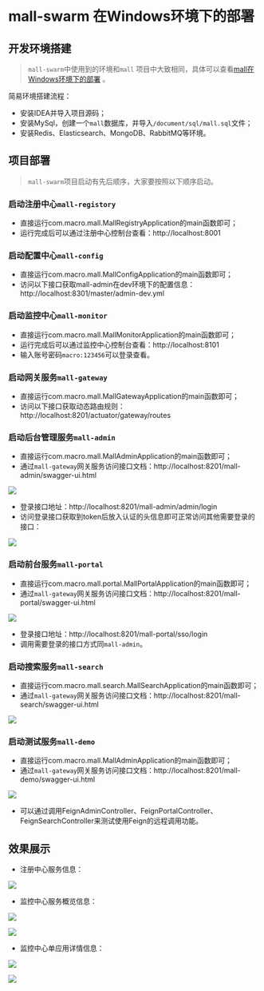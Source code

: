 # mall-swarm 在Windows环境下的部署

## 开发环境搭建

> `mall-swarm`中使用到的环境和`mall`
> 项目中大致相同，具体可以查看[mall在Windows环境下的部署](https://github.com/macrozheng/mall-learning/blob/master/docs/deploy/mall_deploy_windows.md)
> 。

简易环境搭建流程：

- 安装IDEA并导入项目源码；
- 安装MySql，创建一个`mall`数据库，并导入`/document/sql/mall.sql`文件；
- 安装Redis、Elasticsearch、MongoDB、RabbitMQ等环境。

## 项目部署

> `mall-swarm`项目启动有先后顺序，大家要按照以下顺序启动。

### 启动注册中心`mall-registory`

- 直接运行com.macro.mall.MallRegistryApplication的main函数即可；
- 运行完成后可以通过注册中心控制台查看：http://localhost:8001

### 启动配置中心`mall-config`

- 直接运行com.macro.mall.MallConfigApplication的main函数即可；
- 访问以下接口获取mall-admin在dev环境下的配置信息：http://localhost:8301/master/admin-dev.yml

### 启动监控中心`mall-monitor`

- 直接运行com.macro.mall.MallMonitorApplication的main函数即可；
- 运行完成后可以通过监控中心控制台查看：http://localhost:8101
- 输入账号密码`macro:123456`可以登录查看。

### 启动网关服务`mall-gateway`

- 直接运行com.macro.mall.MallGatewayApplication的main函数即可；
- 访问以下接口获取动态路由规则：http://localhost:8201/actuator/gateway/routes

### 启动后台管理服务`mall-admin`

- 直接运行com.macro.mall.MallAdminApplication的main函数即可；
- 通过`mall-gateway`网关服务访问接口文档：http://localhost:8201/mall-admin/swagger-ui.html

![](../resource/mall_swarm_windows_06.png)

- 登录接口地址：http://localhost:8201/mall-admin/admin/login
- 访问登录接口获取到token后放入认证的头信息即可正常访问其他需要登录的接口：

![](../resource/mall_swarm_windows_09.png)

### 启动前台服务`mall-portal`

- 直接运行com.macro.mall.portal.MallPortalApplication的main函数即可；
- 通过`mall-gateway`网关服务访问接口文档：http://localhost:8201/mall-portal/swagger-ui.html

![](../resource/mall_swarm_windows_07.png)

- 登录接口地址：http://localhost:8201/mall-portal/sso/login
- 调用需要登录的接口方式同`mall-admin`。

### 启动搜索服务`mall-search`

- 直接运行com.macro.mall.search.MallSearchApplication的main函数即可；
- 通过`mall-gateway`网关服务访问接口文档：http://localhost:8201/mall-search/swagger-ui.html

![](../resource/mall_swarm_windows_10.png)

### 启动测试服务`mall-demo`

- 直接运行com.macro.mall.MallAdminApplication的main函数即可；
- 通过`mall-gateway`网关服务访问接口文档：http://localhost:8201/mall-demo/swagger-ui.html

![](../resource/mall_swarm_windows_08.png)

- 可以通过调用FeignAdminController、FeignPortalController、FeignSearchController来测试使用Feign的远程调用功能。

## 效果展示

- 注册中心服务信息：

![](../resource/mall_swarm_windows_01.png)

- 监控中心服务概览信息：

![](../resource/mall_swarm_windows_02.png)

![](../resource/mall_swarm_windows_03.png)

- 监控中心单应用详情信息：

![](../resource/mall_swarm_windows_04.png)

![](../resource/mall_swarm_windows_05.png)


